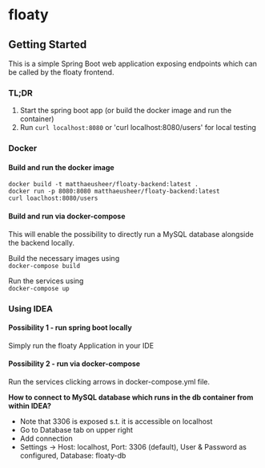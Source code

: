 # floaty

## Getting Started
This is a simple Spring Boot web application exposing endpoints which can be called by the floaty frontend.

### TL;DR
1) Start the spring boot app (or build the docker image and run the container)
2) Run `curl localhost:8080` or 'curl localhost:8080/users' for local testing 

### Docker
#### Build and run the docker image
```docker build -t matthaeusheer/floaty-backend:latest .```  
```docker run -p 8080:8080 matthaeusheer/floaty-backend:latest```  
```curl loaclhost:8080/users```

#### Build and run via docker-compose
This will enable the possibility to directly run a MySQL database alongside the backend locally.

Build the necessary images using  
```docker-compose build```

Run the services using  
```docker-compose up```

### Using IDEA
#### Possibility 1 - run spring boot locally
Simply run the floaty Application in your IDE

#### Possibility 2 - run via docker-compose
Run the services clicking arrows in docker-compose.yml file.

**How to connect to MySQL database which runs in the db container from within IDEA?**
- Note that 3306 is exposed s.t. it is accessible on localhost
- Go to Database tab on upper right
- Add connection
- Settings -> Host: localhost, Port: 3306 (default), User & Password as configured, Database: floaty-db

